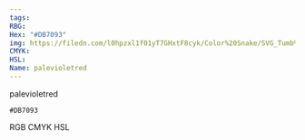 ```yaml
---
tags:
RBG:
Hex: "#DB7093"
img: https://filedn.com/l0hpzxl1f01yT7GHxtF8cyk/Color%20Snake/SVG_Tumb%20Mass%20No%20Name/#DB7093.svg
CMYK:
HSL:
Name: palevioletred
---
```

palevioletred
```palette
#DB7093
```
RGB
CMYK
HSL